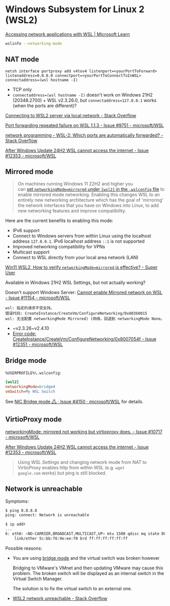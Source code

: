# Windows Subsystem for Linux 2 (WSL2)
[Accessing network applications with WSL | Microsoft Learn](https://learn.microsoft.com/en-us/windows/wsl/networking)

```sh
wslinfo --networking-mode
```

## NAT mode
```pwsh
netsh interface portproxy add v4tov4 listenport=<yourPortToForward> listenaddress=0.0.0.0 connectport=<yourPortToConnectToInWSL> connectaddress=(wsl hostname -I)
```
- TCP only
- `connectaddress=(wsl hostname -I)` doesn't work on Windows 21H2 (20348.2700) + WSL v2.3.26.0, but `connectaddress=127.0.0.1` works (when the ports are different)?

[Connecting to WSL2 server via local network - Stack Overflow](https://stackoverflow.com/questions/61002681/connecting-to-wsl2-server-via-local-network)

[Port forwarding repeated failure on WSL 1.1.3 - Issue #9751 - microsoft/WSL](https://github.com/microsoft/WSL/issues/9751)

[network programming - WSL-2: Which ports are automatically forwarded? - Stack Overflow](https://stackoverflow.com/questions/64513964/wsl-2-which-ports-are-automatically-forwarded)

[After Windows Update 24H2 WSL cannot access the internet - Issue #12353 - microsoft/WSL](https://github.com/microsoft/WSL/issues/12353)

## Mirrored mode
> On machines running Windows 11 22H2 and higher you can [set `networkingMode=mirrored` under `[wsl2]` in the `.wslconfig` file](https://learn.microsoft.com/en-us/windows/wsl/wsl-config#configuration-settings-for-wslconfig) to enable mirrored mode networking. Enabling this changes WSL to an entirely new networking architecture which has the goal of 'mirroring' the network interfaces that you have on Windows into Linux, to add new networking features and improve compatibility.

Here are the current benefits to enabling this mode:
- IPv6 support
- Connect to Windows servers from within Linux using the localhost address `127.0.0.1`. IPv6 localhost address `::1` is not supported
- Improved networking compatibility for VPNs
- Multicast support
- Connect to WSL directly from your local area network (LAN)

[Win11 WSL2, How to verify `networkingMode=mirrored` is effective? - Super User](https://superuser.com/questions/1848010/win11-wsl2-how-to-verify-networkingmode-mirrored-is-effective)

Available in Windows 21H2 WSL Settings, but not actually working?

Doesn't support Windows Server: [Cannot enable Mirrored network on WSL - Issue #11154 - microsoft/WSL](https://github.com/microsoft/WSL/issues/11154)
```
wsl: 指定的请求不受支持。
错误代码: CreateInstance/CreateVm/ConfigureNetworking/0x803b0015
wsl: 无法配置 networkingMode Mirrored) (网络，回退到 networkingMode None。
```
- ~v2.3.26~v2.4.10
- [Error code: CreateInstance/CreateVm/ConfigureNetworking/0x8007054f - Issue #12351 - microsoft/WSL](https://github.com/microsoft/WSL/issues/12351)

## Bridge mode
`%USERPROFILE%\.wslconfig`:
```ini
[wsl2]
networkingMode=bridged
vmSwitch=My WSL Switch
```
See [NIC Bridge mode 🖧 · Issue #4150 · microsoft/WSL](https://github.com/microsoft/WSL/issues/4150#issuecomment-1018524753) for details.

## VirtioProxy mode
[networkingMode: mirrored not working but virtioproxy does. - Issue #10717 - microsoft/WSL](https://github.com/microsoft/WSL/issues/10717)

[After Windows Update 24H2 WSL cannot access the internet - Issue #12353 - microsoft/WSL](https://github.com/microsoft/WSL/issues/12353)
> Using *WSL Settings* and changing network mode from NAT to VirtioProxy enables http from within WSL (e.g. `wget google.com` works) but ping is still blocked.

## Network is unreachable
Symptoms:
```sh
$ ping 8.8.8.8
ping: connect: Network is unreachable
```
```sh
$ ip addr
...
6: eth0: <NO-CARRIER,BROADCAST,MULTICAST,UP> mtu 1500 qdisc mq state DOWN group default qlen 1000
    link/ether 5c:bb:f6:9e:ee:f0 brd ff:ff:ff:ff:ff:ff
```

Possible reasons:
- You are using [bridge mode](#bridge-mode) and the virtual switch was broken however
  
  Bridging to VMware's VMnet and then updating VMware may cause this problem. The broken switch will be displayed as an internal switch in the Virtual Switch Manager.

  The solution is to fix the virtual switch to an external one.
- [WSL2 network unreachable - Stack Overflow](https://stackoverflow.com/questions/66338549/wsl2-network-unreachable)